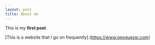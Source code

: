 ```yaml
---
layout: post
title: About me
---
```


This is my **first post**.

[This is a website that I go on frequently].(https://www.geoguessr.com)

